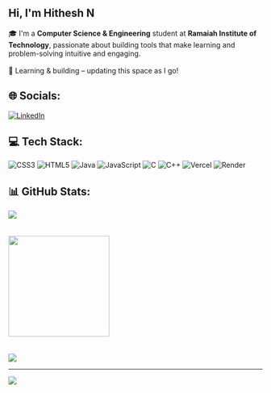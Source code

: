 ##  Hi, I'm Hithesh N
🎓 I'm a **Computer Science & Engineering** student at **Ramaiah Institute of Technology**, passionate about building tools that make learning and problem-solving intuitive and engaging.<br><br>
🧠 Learning & building – updating this space as I go!

## 🌐 Socials:
[![LinkedIn](https://img.shields.io/badge/LinkedIn-%230077B5.svg?logo=linkedin&logoColor=white)](https://linkedin.com/in/https://www.linkedin.com/in/n-hithesh-kumar-573909341) 

## 💻 Tech Stack:
![CSS3](https://img.shields.io/badge/css3-%231572B6.svg?style=for-the-badge&logo=css3&logoColor=white) ![HTML5](https://img.shields.io/badge/html5-%23E34F26.svg?style=for-the-badge&logo=html5&logoColor=white) ![Java](https://img.shields.io/badge/java-%23ED8B00.svg?style=for-the-badge&logo=openjdk&logoColor=white) ![JavaScript](https://img.shields.io/badge/javascript-%23323330.svg?style=for-the-badge&logo=javascript&logoColor=%23F7DF1E) ![C](https://img.shields.io/badge/c-%2300599C.svg?style=for-the-badge&logo=c&logoColor=white) ![C++](https://img.shields.io/badge/c++-%2300599C.svg?style=for-the-badge&logo=c%2B%2B&logoColor=white) ![Vercel](https://img.shields.io/badge/vercel-%23000000.svg?style=for-the-badge&logo=vercel&logoColor=white) ![Render](https://img.shields.io/badge/Render-%46E3B7.svg?style=for-the-badge&logo=render&logoColor=white)


## 📊 GitHub Stats:
<a href="https://github.com/hitheshn208/github-readme-stats">
  <img align="center" src="https://github-readme-stats.vercel.app/api?username=hitheshn208&show_icons=true&bg_color=00000000&icon_color=FFA726&title_color=66BB6A&text_color=FFFFFF&border_radius=5&rank_icon=github"/>
<br><br><br>
<a href="https://github.com/hitheshn208/github-readme-stats">
  <img height=200 align="center" src="https://github-readme-stats.vercel.app/api/top-langs/?username=hitheshn208&layout=donut&bg_color=00000000&text_color=FFFFFF&border_radius=5&title_color=66BB6A"/>
</a>
  <br><br><br>
  <img src="https://nirzak-streak-stats.vercel.app/?user=hitheshn208&theme=dark&hide_border=false"/>

---
[![](https://visitcount.itsvg.in/api?id=hitheshn208&icon=1&color=7)](https://visitcount.itsvg.in)

<!-- Proudly created with GPRM ( https://gprm.itsvg.in ) -->

